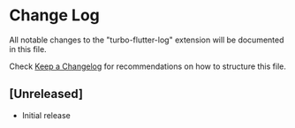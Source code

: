 # Change Log

All notable changes to the "turbo-flutter-log" extension will be documented in this file.

Check [Keep a Changelog](http://keepachangelog.com/) for recommendations on how to structure this file.

## [Unreleased]

- Initial release